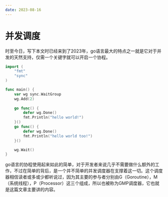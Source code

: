 ```yaml
---
date: 2023-08-16
---
```




# 并发调度

时至今日，写下本文时已经来到了2023年，go语言最大的特点之一就是它对于并发的天然支持，仅需一个关键字就可以开启一个协程。

```go
import (
	"fmt"
	"sync"
)

func main() {
	var wg sync.WaitGroup
	wg.Add(2)
	
	go func() {
		defer wg.Done()
		fmt.Println("hello world!")
	}()
	go func() {
		defer wg.Done()
		fmt.Println("hello world too!")
	}()

	wg.Wait()
}
```

go语言的协程使用起来如此的简单，对于开发者来说几乎不需要做什么额外的工作，不过在简单的背后，是一个并不简单的并发调度器在支撑着这一切。这个调度器相信读者或多或少都听说过，因为其主要的参与者分别由G（Goroutine），M（系统线程），P（Processor）这三个组成，所以也被称为GMP调度器，它也就是这篇文章主要讲的内容。